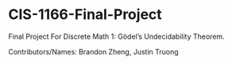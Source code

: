 # CIS-1166-Final-Project
Final Project For Discrete Math 1: Gödel’s Undecidability Theorem.

Contributors/Names: Brandon Zheng, Justin Truong
